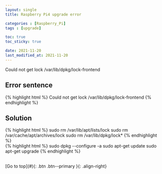 ```yaml
---
layout: single
title: Raspberry Pi4 upgrade error

categories : [Raspberry_Pi]
tags : [upgrade]

toc: true
toc_sticky: true

date: 2021-11-20
last_modified_at: 2021-11-20
---
```



Could not get lock /var/lib/dpkg/lock-frontend
<br>

## Error sentence

{% highlight html %}
Could not get lock /var/lib/dpkg/lock-frontend
{% endhighlight %}
<br>

## Solution

{% highlight html %}
sudo rm /var/lib/apt/lists/lock
sudo rm /var/cache/apt/archives/lock
sudo rm /var/lib/dpkg/lock*
{% endhighlight %}
<br>
{% highlight html %}
sudo dpkg --configure -a
sudo apt-get update
sudo apt-get upgrade
{% endhighlight %}

<br>
[Go to top](#){: .btn .btn--primary }{: .align-right}